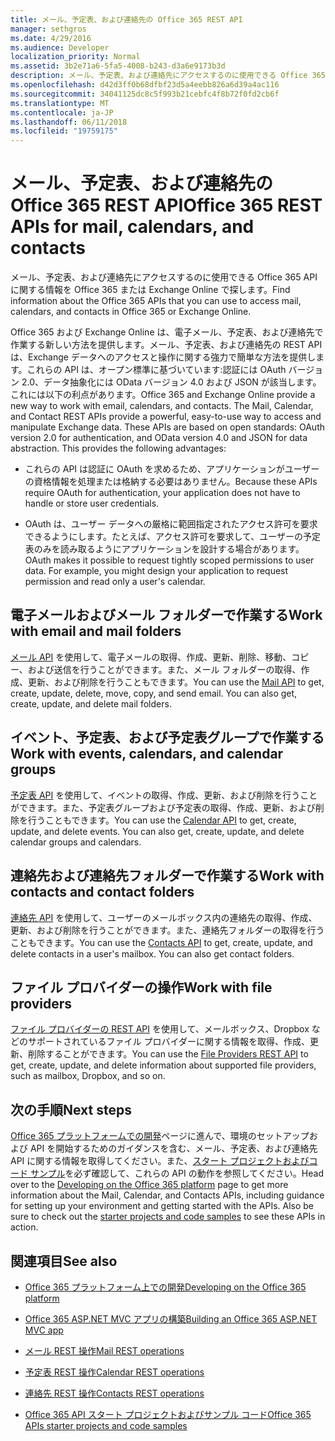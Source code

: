 ```yaml
---
title: メール、予定表、および連絡先の Office 365 REST API
manager: sethgros
ms.date: 4/29/2016
ms.audience: Developer
localization_priority: Normal
ms.assetid: 3b2e71a6-5fa5-4008-b243-d3a6e9173b3d
description: メール、予定表、および連絡先にアクセスするのに使用できる Office 365 API に関する情報を Office 365 または Exchange Online で探します。
ms.openlocfilehash: d42d3ff0b68dfbf23d5a4eebb826a6d39a4ac116
ms.sourcegitcommit: 34041125dc8c5f993b21cebfc4f8b72f0fd2cb6f
ms.translationtype: MT
ms.contentlocale: ja-JP
ms.lasthandoff: 06/11/2018
ms.locfileid: "19759175"
---
```

# <a name="office-365-rest-apis-for-mail-calendars-and-contacts"></a><span data-ttu-id="ed3b1-103">メール、予定表、および連絡先の Office 365 REST API</span><span class="sxs-lookup"><span data-stu-id="ed3b1-103">Office 365 REST APIs for mail, calendars, and contacts</span></span>

<span data-ttu-id="ed3b1-104">メール、予定表、および連絡先にアクセスするのに使用できる Office 365 API に関する情報を Office 365 または Exchange Online で探します。</span><span class="sxs-lookup"><span data-stu-id="ed3b1-104">Find information about the Office 365 APIs that you can use to access mail, calendars, and contacts in Office 365 or Exchange Online.</span></span>
  
<span data-ttu-id="ed3b1-p101">Office 365 および Exchange Online は、電子メール、予定表、および連絡先で作業する新しい方法を提供します。メール、予定表、および連絡先の REST API は、Exchange データへのアクセスと操作に関する強力で簡単な方法を提供します。これらの API は、オープン標準に基づいています:認証には OAuth バージョン 2.0、データ抽象化には OData バージョン 4.0 および JSON が該当します。これには以下の利点があります。</span><span class="sxs-lookup"><span data-stu-id="ed3b1-p101">Office 365 and Exchange Online provide a new way to work with email, calendars, and contacts. The Mail, Calendar, and Contact REST APIs provide a powerful, easy-to-use way to access and manipulate Exchange data. These APIs are based on open standards: OAuth version 2.0 for authentication, and OData version 4.0 and JSON for data abstraction. This provides the following advantages:</span></span>
  
- <span data-ttu-id="ed3b1-109">これらの API は認証に OAuth を求めるため、アプリケーションがユーザーの資格情報を処理または格納する必要はありません。</span><span class="sxs-lookup"><span data-stu-id="ed3b1-109">Because these APIs require OAuth for authentication, your application does not have to handle or store user credentials.</span></span>
    
- <span data-ttu-id="ed3b1-p102">OAuth は、ユーザー データへの厳格に範囲指定されたアクセス許可を要求できるようにします。たとえば、アクセス許可を要求して、ユーザーの予定表のみを読み取るようにアプリケーションを設計する場合があります。</span><span class="sxs-lookup"><span data-stu-id="ed3b1-p102">OAuth makes it possible to request tightly scoped permissions to user data. For example, you might design your application to request permission and read only a user's calendar.</span></span>
    
## <a name="work-with-email-and-mail-folders"></a><span data-ttu-id="ed3b1-112">電子メールおよびメール フォルダーで作業する</span><span class="sxs-lookup"><span data-stu-id="ed3b1-112">Work with email and mail folders</span></span>

<span data-ttu-id="ed3b1-p103">[メール API](http://msdn.microsoft.com/office/office365/api/mail-rest-operations%28Office.15%29.aspx) を使用して、電子メールの取得、作成、更新、削除、移動、コピー、および送信を行うことができます。また、メール フォルダーの取得、作成、更新、および削除を行うこともできます。</span><span class="sxs-lookup"><span data-stu-id="ed3b1-p103">You can use the [Mail API](http://msdn.microsoft.com/office/office365/api/mail-rest-operations%28Office.15%29.aspx) to get, create, update, delete, move, copy, and send email. You can also get, create, update, and delete mail folders.</span></span> 
  
## <a name="work-with-events-calendars-and-calendar-groups"></a><span data-ttu-id="ed3b1-115">イベント、予定表、および予定表グループで作業する</span><span class="sxs-lookup"><span data-stu-id="ed3b1-115">Work with events, calendars, and calendar groups</span></span>

<span data-ttu-id="ed3b1-p104">[予定表 API](http://msdn.microsoft.com/office/office365/api/calendar-rest-operations%28Office.15%29.aspx) を使用して、イベントの取得、作成、更新、および削除を行うことができます。また、予定表グループおよび予定表の取得、作成、更新、および削除を行うこともできます。</span><span class="sxs-lookup"><span data-stu-id="ed3b1-p104">You can use the [Calendar API](http://msdn.microsoft.com/office/office365/api/calendar-rest-operations%28Office.15%29.aspx) to get, create, update, and delete events. You can also get, create, update, and delete calendar groups and calendars.</span></span> 
  
## <a name="work-with-contacts-and-contact-folders"></a><span data-ttu-id="ed3b1-118">連絡先および連絡先フォルダーで作業する</span><span class="sxs-lookup"><span data-stu-id="ed3b1-118">Work with contacts and contact folders</span></span>

<span data-ttu-id="ed3b1-p105">[連絡先 API](http://msdn.microsoft.com/office/office365/api/contacts-rest-operations%28Office.15%29.aspx) を使用して、ユーザーのメールボックス内の連絡先の取得、作成、更新、および削除を行うことができます。また、連絡先フォルダーの取得を行うこともできます。</span><span class="sxs-lookup"><span data-stu-id="ed3b1-p105">You can use the [Contacts API](http://msdn.microsoft.com/office/office365/api/contacts-rest-operations%28Office.15%29.aspx) to get, create, update, and delete contacts in a user's mailbox. You can also get contact folders.</span></span> 
  
## <a name="work-with-file-providers"></a><span data-ttu-id="ed3b1-121">ファイル プロバイダーの操作</span><span class="sxs-lookup"><span data-stu-id="ed3b1-121">Work with file providers</span></span>

<span data-ttu-id="ed3b1-122">[ファイル プロバイダーの REST API](http://msdn.microsoft.com/library/8bab5403-de68-4b49-ab19-9a6470f2a2ce%28Office.15%29.aspx) を使用して、メールボックス、Dropbox などのサポートされているファイル プロバイダーに関する情報を取得、作成、更新、削除することができます。</span><span class="sxs-lookup"><span data-stu-id="ed3b1-122">You can use the [File Providers REST API](http://msdn.microsoft.com/library/8bab5403-de68-4b49-ab19-9a6470f2a2ce%28Office.15%29.aspx) to get, create, update, and delete information about supported file providers, such as mailbox, Dropbox, and so on.</span></span> 
  
## <a name="next-steps"></a><span data-ttu-id="ed3b1-123">次の手順</span><span class="sxs-lookup"><span data-stu-id="ed3b1-123">Next steps</span></span>

<span data-ttu-id="ed3b1-p106">[Office 365 プラットフォームでの開発](http://msdn.microsoft.com/office/office365/howto/platform-development-overview%28Office.15%29.aspx)ページに進んで、環境のセットアップおよび API を開始するためのガイダンスを含む、メール、予定表、および連絡先 API に関する情報を取得してください。また、[スタート プロジェクトおよびコード サンプル](http://msdn.microsoft.com/office/office365/howto/Starter-projects-and-code-samples%28Office.15%29.aspx)を必ず確認して、これらの API の動作を参照してください。</span><span class="sxs-lookup"><span data-stu-id="ed3b1-p106">Head over to the [Developing on the Office 365 platform](http://msdn.microsoft.com/office/office365/howto/platform-development-overview%28Office.15%29.aspx) page to get more information about the Mail, Calendar, and Contacts APIs, including guidance for setting up your environment and getting started with the APIs. Also be sure to check out the [starter projects and code samples](http://msdn.microsoft.com/office/office365/howto/Starter-projects-and-code-samples%28Office.15%29.aspx) to see these APIs in action.</span></span> 
  
## <a name="see-also"></a><span data-ttu-id="ed3b1-126">関連項目</span><span class="sxs-lookup"><span data-stu-id="ed3b1-126">See also</span></span>


- [<span data-ttu-id="ed3b1-127">Office 365 プラットフォーム上での開発</span><span class="sxs-lookup"><span data-stu-id="ed3b1-127">Developing on the Office 365 platform</span></span>](http://msdn.microsoft.com/office/office365/howto/platform-development-overview%28Office.15%29.aspx)
    
- [<span data-ttu-id="ed3b1-128">Office 365 ASP.NET MVC アプリの構築</span><span class="sxs-lookup"><span data-stu-id="ed3b1-128">Building an Office 365 ASP.NET MVC app</span></span>](http://msdn.microsoft.com/office/office365/howto/Build-your-first-ASPNET-MVC-app%28Office.15%29.aspx)
    
- [<span data-ttu-id="ed3b1-129">メール REST 操作</span><span class="sxs-lookup"><span data-stu-id="ed3b1-129">Mail REST operations</span></span>](http://msdn.microsoft.com/office/office365/api/mail-rest-operations%28Office.15%29.aspx)
    
- [<span data-ttu-id="ed3b1-130">予定表 REST 操作</span><span class="sxs-lookup"><span data-stu-id="ed3b1-130">Calendar REST operations</span></span>](http://msdn.microsoft.com/office/office365/api/calendar-rest-operations%28Office.15%29.aspx)
    
- [<span data-ttu-id="ed3b1-131">連絡先 REST 操作</span><span class="sxs-lookup"><span data-stu-id="ed3b1-131">Contacts REST operations</span></span>](http://msdn.microsoft.com/office/office365/api/contacts-rest-operations%28Office.15%29.aspx)
    
- [<span data-ttu-id="ed3b1-132">Office 365 API スタート プロジェクトおよびサンプル コード</span><span class="sxs-lookup"><span data-stu-id="ed3b1-132">Office 365 APIs starter projects and code samples</span></span>](http://msdn.microsoft.com/office/office365/howto/Starter-projects-and-code-samples%28Office.15%29.aspx)
    

